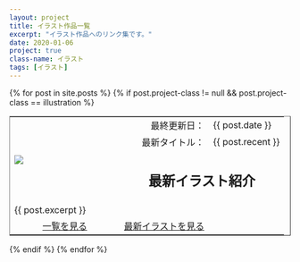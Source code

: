 ```yaml
---
layout: project
title: イラスト作品一覧
excerpt: "イラスト作品へのリンク集です。"
date: 2020-01-06
project: true
class-name: イラスト
tags: [イラスト]
---
```


<div>
  {% for post in site.posts %}
    {% if post.project-class != null && post.project-class == illustration %}
      <div class="content" id="{{ post.aname }}">
        <table border="1" rules="none" cellpadding="15">
          <tr>
            <td rowspan="3" width="40%">
              <img src = "{{ site.img }}/{{ post.aname }}-logo.png">
            </td>
            <td align="right">
              最終更新日：
            </td>
            <td>
              {{ post.date }}
            </td>
          </tr>
          <tr>
            <td align="right">
              最新タイトル：
            </td>
            <td>
              {{ post.recent }}
            </td>
          </tr>
            <td colspan="2" width="60%" align="center">
              <h2>最新イラスト紹介</h2>
            </td>
          </tr>
          <tr>
            <td colspan="2" valign="top">
              {{ post.excerpt }}
            </td>
          </tr>
          <tr>
            <td align="center">
              <a class="btn zoombtn" href="{{ post.url-ll }}">
                一覧を見る
              </a>
            </td>
            <td align="center">
              <a class="btn zoombtn" href="{{ post.url-final }}">
                最新イラストを見る
              </a>
            </td>
          </tr>
        </table>
      </div>
    {% endif %}
  {% endfor %}
</div>


